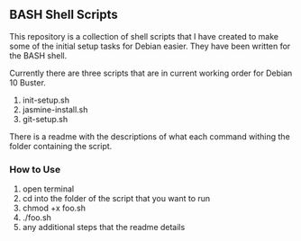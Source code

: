 ## BASH Shell Scripts ##

This repository is a collection of shell scripts that I have created to make some of the initial setup tasks for Debian easier. They have been written for the BASH shell. 

Currently there are three scripts that are in current working order for Debian 10 Buster. 
1. init-setup.sh
2. jasmine-install.sh
3. git-setup.sh

There is a readme with the descriptions of what each command withing the folder containing the script. 


### How to Use ###

1. open terminal
2. cd into the folder of the script that you want to run
3. chmod +x foo.sh
4. ./foo.sh
5. any additional steps that the readme details
